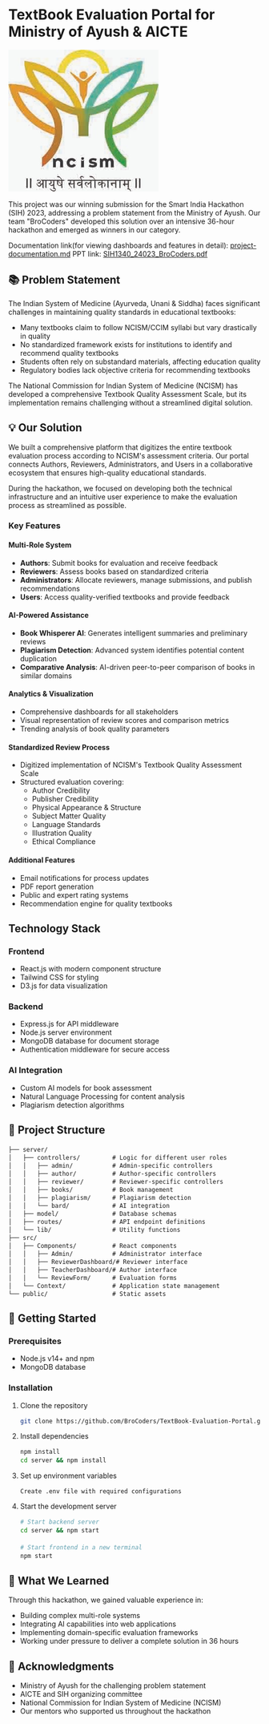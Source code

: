    

# TextBook Evaluation Portal for Ministry of Ayush & AICTE

![TextBook Evaluation Portal](./public/img/logo.png)

This project was our winning submission for the Smart India Hackathon (SIH) 2023, addressing a problem statement from the Ministry of Ayush. Our team "BroCoders" developed this solution over an intensive 36-hour hackathon and emerged as winners in our category.

Documentation link(for viewing dashboards and features in detail): [project-documentation.md](./project-documentation.md)
PPT link: [SIH1340_24023_BroCoders.pdf](./SIH1340_24023_BroCoders.pdf)

## 📚 Problem Statement

The Indian System of Medicine (Ayurveda, Unani & Siddha) faces significant challenges in maintaining quality standards in educational textbooks:

- Many textbooks claim to follow NCISM/CCIM syllabi but vary drastically in quality
- No standardized framework exists for institutions to identify and recommend quality textbooks
- Students often rely on substandard materials, affecting education quality
- Regulatory bodies lack objective criteria for recommending textbooks

The National Commission for Indian System of Medicine (NCISM) has developed a comprehensive Textbook Quality Assessment Scale, but its implementation remains challenging without a streamlined digital solution.

## 💡 Our Solution

We built a comprehensive platform that digitizes the entire textbook evaluation process according to NCISM's assessment criteria. Our portal connects Authors, Reviewers, Administrators, and Users in a collaborative ecosystem that ensures high-quality educational standards.

During the hackathon, we focused on developing both the technical infrastructure and an intuitive user experience to make the evaluation process as streamlined as possible.

### Key Features

#### Multi-Role System

- **Authors**: Submit books for evaluation and receive feedback
- **Reviewers**: Assess books based on standardized criteria
- **Administrators**: Allocate reviewers, manage submissions, and publish recommendations
- **Users**: Access quality-verified textbooks and provide feedback

#### AI-Powered Assistance

- **Book Whisperer AI**: Generates intelligent summaries and preliminary reviews
- **Plagiarism Detection**: Advanced system identifies potential content duplication
- **Comparative Analysis**: AI-driven peer-to-peer comparison of books in similar domains

#### Analytics & Visualization

- Comprehensive dashboards for all stakeholders
- Visual representation of review scores and comparison metrics
- Trending analysis of book quality parameters

#### Standardized Review Process

- Digitized implementation of NCISM's Textbook Quality Assessment Scale
- Structured evaluation covering:
  - Author Credibility
  - Publisher Credibility
  - Physical Appearance & Structure
  - Subject Matter Quality
  - Language Standards
  - Illustration Quality
  - Ethical Compliance

#### Additional Features

- Email notifications for process updates
- PDF report generation
- Public and expert rating systems
- Recommendation engine for quality textbooks

## Technology Stack

### Frontend

- React.js with modern component structure
- Tailwind CSS for styling
- D3.js for data visualization

### Backend

- Express.js for API middleware
- Node.js server environment
- MongoDB database for document storage
- Authentication middleware for secure access

### AI Integration

- Custom AI models for book assessment
- Natural Language Processing for content analysis
- Plagiarism detection algorithms

## 📂 Project Structure

```
├── server/
│   ├── controllers/         # Logic for different user roles
│   │   ├── admin/           # Admin-specific controllers
│   │   ├── author/          # Author-specific controllers
│   │   ├── reviewer/        # Reviewer-specific controllers
│   │   ├── books/           # Book management
│   │   ├── plagiarism/      # Plagiarism detection
│   │   └── bard/            # AI integration
│   ├── model/               # Database schemas
│   ├── routes/              # API endpoint definitions
│   └── lib/                 # Utility functions
├── src/
│   ├── Components/          # React components
│   │   ├── Admin/           # Administrator interface
│   │   ├── ReviewerDashboard/# Reviewer interface
│   │   ├── TeacherDashboard/# Author interface
│   │   └── ReviewForm/      # Evaluation forms
│   └── Context/             # Application state management
└── public/                  # Static assets
```

## 🚀 Getting Started

### Prerequisites

- Node.js v14+ and npm
- MongoDB database

### Installation

1. Clone the repository

   ```bash
   git clone https://github.com/BroCoders/TextBook-Evaluation-Portal.git
   ```
2. Install dependencies

   ```bash
   npm install
   cd server && npm install
   ```
3. Set up environment variables

   ```
   Create .env file with required configurations
   ```
4. Start the development server

   ```bash
   # Start backend server
   cd server && npm start

   # Start frontend in a new terminal
   npm start
   ```

## 📝 What We Learned

Through this hackathon, we gained valuable experience in:

- Building complex multi-role systems
- Integrating AI capabilities into web applications
- Implementing domain-specific evaluation frameworks
- Working under pressure to deliver a complete solution in 36 hours

## 🙏 Acknowledgments

- Ministry of Ayush for the challenging problem statement
- AICTE and SIH organizing committee
- National Commission for Indian System of Medicine (NCISM)
- Our mentors who supported us throughout the hackathon
